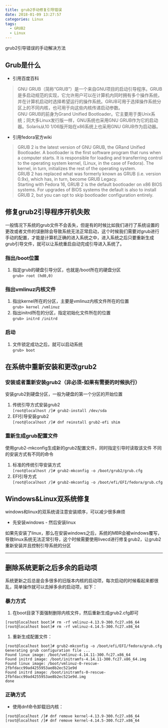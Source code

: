 ```yaml
---
title: grub2手动修复引导错误
date: 2018-01-09 13:27:57
categories: Linux
tags:
  - GRUB2
  - Linux
---
```


grub2引导错误的手动解决方法

## Grub是什么
- 引用百度百科    
> GNU GRUB（简称“GRUB”）是一个来自GNU项目的启动引导程序。GRUB是多启动规范的实现，它允许用户可以在计算机内同时拥有多个操作系统，并在计算机启动时选择希望运行的操作系统。GRUB可用于选择操作系统分区上的不同内核，也可用于向这些内核传递启动参数。  
GNU GRUB的前身为Grand Unified Bootloader。它主要用于类Unix系统；同大多Linux发行版一样，GNU系统也采用GNU GRUB作为它的启动器。Solaris从10 1/06版开始在x86系统上也采用GNU GRUB作为启动器。  

- 引用fedora官方wiki  
> GRUB 2 is the latest version of GNU GRUB, the GRand Unified Bootloader. A bootloader is the first software program that runs when a computer starts. It is responsible for loading and transferring control to the operating system kernel, (Linux, in the case of Fedora). The kernel, in turn, initializes the rest of the operating system.    
GRUB 2 has replaced what was formerly known as GRUB (i.e. version 0.9x), which has, in turn, become GRUB Legacy.  
Starting with Fedora 16, GRUB 2 is the default bootloader on x86 BIOS systems. For upgrades of BIOS systems the default is also to install GRUB 2, but you can opt to skip bootloader configuration entirely.   

## 修复grub2引导程序开机失败
一般情况下系统的grub文件不会丢失，但是有的时候比如我们进行了系统设置的更改或者文件的误删除会导致系统无法正常启动，这个时候我们需要对grub进行手动的配置，才能是计算机正确的进入系统之中，进入系统之后只要重新生成grub引导文件，就可以让系统重启自动完成引导进入系统了。  

### 指出/boot位置
1. 指定grub的硬盘引导分区，也就是/boot所在的硬盘分区  
`grub> root (hd0,0)`  

### 指出vmlinuz内核文件
1. 指出kernel所在的分区，主要是vmlinuz内核文件所在的位置  
`grub> kernel /vmlinuz`
1. 指出initrd所在的分区，指定初始化文件所在的位置  
`grub> initrd /initrd`  

### 启动
1. 文件锁定成功之后，就可以启动系统  
`grub> boot`  

## 在系统中重新安装和更改grub2

### 安装或者重新安装grub2（非必须-如果有需要的时候执行）
安装grub2到硬盘分区，一般为硬盘的第一个分区的开始位置  
1. 传统引导方式安装grub2  
`[root@localhost /]# grub2-install /dev/sda`  
1. EFI引导安装grub2    
`[root@localhost /]# dnf reinstall grub2-efi shim`  

### 重新生成grub配置文件
使用grub2-mkconfig生成新的grub2配置文件，同时指定引导时读取该文件
不同的安装方式有不同的命令  
1. 标准的传统引导安装方式    
`[root@localhost /]# grub2-mkconfig -o /boot/grub2/grub.cfg`
1. EFI引导方式  
`[root@localhost /]# grub2-mkconfig -o /boot/efi/EFI/fedora/grub.cfg`  

## Windows&Linux双系统修复
windows和linux的双系统请注意安装顺序，可以减少很多麻烦  
- 先安装windows - 然后安装linux  

如果先安装了linux，那么在安装windows之后，系统的MBR会被windows覆写，导致linux系统无法正常引导，这个时候需要使用livecd进行修复grub2，让grub2重新安装并且控制引导系统的分区  

---
## 删除系统更新之后多余的启动项
系统更新之后总是会多很多的旧版本内核的启动项，每次启动的时候看起来都很乱，简单操作就可以去掉多余的启动项，如下：  
### 暴力方式
1. 在boot目录下面强制删除内核文件，然后重新生成grub2.cfg即可  
```
[root@localhost boot]# rm -rf vmlinuz-4.13.9-300.fc27.x86_64   
[root@localhost boot]# rm -rf vmlinuz-4.14.5-300.fc27.x86_64  
```

1. 重新生成配置文件：  
```
[root@localhost boot]# grub2-mkconfig -o /boot/efi/EFI/fedora/grub.cfg
Generating grub configuration file ...
Found linux image: /boot/vmlinuz-4.14.11-300.fc27.x86_64
Found initrd image: /boot/initramfs-4.14.11-300.fc27.x86_64.img
Found linux image: /boot/vmlinuz-0-rescue-2fbfdacc99ad4255953ae8b2ec521e9d
Found initrd image: /boot/initramfs-0-rescue-2fbfdacc99ad4255953ae8b2ec521e9d.img
done
```
### 正确方式
- 使用dnf命令卸载旧内核：  
```
[root@localhost /]# dnf remove kernel-4.13.9-300.fc27.x86_64  
[root@localhost /]# dnf remove kernel-4.14.5-300.fc27.x86_64  
```
